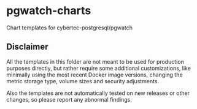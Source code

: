 # pgwatch-charts

Chart templates for cybertec-postgresql/pgwatch 

## Disclaimer

All the templates in this folder are not meant to be used for production purposes directly, but rather require some
additional customizations, like minimally using the most recent Docker image versions, changing the metric storage type,
volume sizes and security adjustments.

Also the templates are not automatically tested on new releases or other changes, so please report any abnormal findings.
